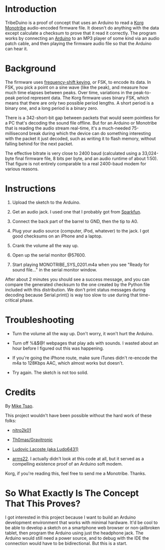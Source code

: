 Introduction
============

TribeDuino is a proof of concept that uses an Arduino to read a [Korg Monotribe](http://www.korg.com/monotribe)
audio-encoded firmware file. It doesn't do anything with the data except calculate a checksum to prove that it
read it correctly. The program works by connecting an [Arduino](http://www.arduino.cc/) to an MP3 player of
some kind via an audio patch cable, and then playing the firmware audio file so that the Arduino can hear it.

Background
==========

The firmware uses [frequency-shift keying](http://en.wikipedia.org/wiki/Frequency-shift_keying), or FSK, to
encode its data. In FSK, you pick a point on a sine wave (like the peak), and measure how much time elapses
between peaks. Over time, variations in the peak-to-peak period represent data. The Korg firmware uses binary
FSK, which means that there are only two possible period lengths. A short period is a binary one, and a long
period is a binary zero.

There is a 342-short-bit gap between packets that would seem pointless for a PC that's decoding the sound file
offline. But for an Arduino or Monotribe that is reading the audio stream real-time, it's a much-needed
75-millisecond break during which the device can do something interesting with the packet it just decoded, such
as writing it to flash memory, without falling behind for the next packet.

The effective bitrate is very close to 2400 baud (calculated using a 33,024-byte final firmware file, 8 bits
per byte, and an audio runtime of about 1:50). That figure is not entirely comparable to a real 2400-baud modem
for various reasons.

Instructions
============

1. Upload the sketch to the Arduino.

1. Get an audio jack. I used one that I probably got from [Sparkfun](http://www.sparkfun.com/products/8032).

1. Connect the back part of the barrel to GND, then the tip to A0.

1. Plug your audio source (computer, iPod, whatever) to the jack. I got good checksums on an iPhone and a laptop.

1. Crank the volume all the way up.

1. Open up the serial monitor @57600.

1. Start playing MONOTRIBE_SYS_0201.m4a when you see "Ready for sound file..." in the serial monitor window.

After about 2 minutes you should see a success message, and you can compare the generated checksum to the one
created by the Python file included with this distribution. We don't print status messages during decoding
because Serial.print() is way too slow to use during that time-critical phase.

Troubleshooting
===============

- Turn the volume all the way up. Don't worry, it won't hurt the Arduino.

- Turn off %&$@! webpages that play ads with sounds. I wasted about an hour before I figured out this was happening.

- If you're going the iPhone route, make sure iTunes didn't re-encode the m4a to 128Kbps AAC, which almost works but doesn't.

- Try again. The sketch is not too solid.

Credits
=======

By [Mike Tsao](http://github.com/sowbug).

This project wouldn't have been possible without the hard work of these folks:

- [nitro2k01](http://blog.gg8.se/wordpress/2011/12/04/korg-monotribe-firmware-20-analysis/)

- [Th0mas/Gravitronic](http://gravitronic.blogspot.com/2011/12/decoding-korg-monotribe-firmware.html)

- [Ludovic Lacoste (aka Ludo6431)](http://ludolacoste.com)

- [arms22](http://code.google.com/p/arms22/). I actually didn't look at this code at all, but it served as a compelling existence proof of an Arduino soft modem.

Korg, if you're reading this, feel free to send me a Monotribe. Thanks.

So What Exactly Is The Concept That This Proves?
================================================

I got interested in this project because I want to build an Arduino development environment that works with minimal
hardware. It'd be cool to be able to develop a sketch on a smartphone web browser or non-jailbroken tablet, then
program the Arduino using just the headphone jack. The Arduino would still need a power source, and to debug with
the IDE the connection would have to be bidirectional. But this is a start.
